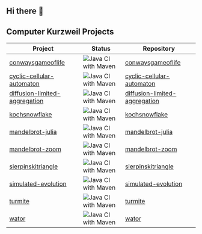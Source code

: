 ## Hi there 👋

## Computer Kurzweil Projects

| Project                                                                                 | Status                                                                                                                                 | Repository                                                                                            |
|-----------------------------------------------------------------------------------------|----------------------------------------------------------------------------------------------------------------------------------------|-------------------------------------------------------------------------------------------------------|
| [conwaysgameoflife](https://java.woehlke.org/conwaysgameoflife)                         | ![Java CI with Maven](https://github.com/Computer-Kurzweil/conwaysgameoflife/workflows/Java%20CI%20with%20Maven/badge.svg)             | [conwaysgameoflife](https://github.com/Computer-Kurzweil/conwaysgameoflife)                           |
| [cyclic-cellular-automaton](https://java.woehlke.org/cyclic-cellular-automaton)         | ![Java CI with Maven](https://github.com/Computer-Kurzweil/cyclic-cellular-automaton/workflows/Java%20CI%20with%20Maven/badge.svg)     | [cyclic-cellular-automaton](https://github.com/Computer-Kurzweil/cyclic-cellular-automaton)           |
| [diffusion-limited-aggregation](https://java.woehlke.org/diffusion-limited-aggregation) | ![Java CI with Maven](https://github.com/Computer-Kurzweil/diffusion-limited-aggregation/workflows/Java%20CI%20with%20Maven/badge.svg) | [diffusion-limited-aggregation](https://github.com/Computer-Kurzweil/diffusion-limited-aggregation)   |
| [kochsnowflake](https://java.woehlke.org/kochsnowflake)                                 | ![Java CI with Maven](https://github.com/Computer-Kurzweil/kochsnowflake/workflows/Java%20CI%20with%20Maven/badge.svg)                 | [kochsnowflake](https://github.com/Computer-Kurzweil/kochsnowflake)                                   |
| [mandelbrot-julia](https://java.woehlke.org/mandelbrot-julia)                           | ![Java CI with Maven](https://github.com/Computer-Kurzweil/mandelbrot-julia/workflows/Java%20CI%20with%20Maven/badge.svg)              | [mandelbrot-julia](https://github.com/Computer-Kurzweil/mandelbrot-julia)                             |
| [mandelbrot-zoom](https://java.woehlke.org/mandelbrot-zoom)                             | ![Java CI with Maven](https://github.com/Computer-Kurzweil/mandelbrot-zoom/workflows/Java%20CI%20with%20Maven/badge.svg)               | [mandelbrot-zoom](https://github.com/Computer-Kurzweil/mandelbrot-zoom)                               |
| [sierpinskitriangle](https://java.woehlke.org/sierpinskitriangle)                       | ![Java CI with Maven](https://github.com/Computer-Kurzweil/sierpinskitriangle/workflows/Java%20CI%20with%20Maven/badge.svg)            | [sierpinskitriangle](https://github.com/Computer-Kurzweil/sierpinskitriangle)                         | 
| [simulated-evolution](https://java.woehlke.org/simulated-evolution)                     | ![Java CI with Maven](https://github.com/Computer-Kurzweil/simulated-evolution/workflows/Java%20CI%20with%20Maven/badge.svg)           | [simulated-evolution](https://github.com/Computer-Kurzweil/simulated-evolution)                       |
| [turmite](https://java.woehlke.org/turmite)                                             | ![Java CI with Maven](https://github.com/Computer-Kurzweil/turmite/workflows/Java%20CI%20with%20Maven/badge.svg)                       | [turmite](https://github.com/Computer-Kurzweil/turmite)                                               | 
| [wator](https://java.woehlke.org/wator)                                                 | ![Java CI with Maven](https://github.com/Computer-Kurzweil/wator/workflows/Java%20CI%20with%20Maven/badge.svg)                         | [wator](https://github.com/Computer-Kurzweil/wator)                                                   |



<!--

**Here are some ideas to get you started:**

🙋‍♀️ A short introduction - what is your organization all about?
🌈 Contribution guidelines - how can the community get involved?
👩‍💻 Useful resources - where can the community find your docs? Is there anything else the community should know?
🍿 Fun facts - what does your team eat for breakfast?
🧙 Remember, you can do mighty things with the power of [Markdown](https://docs.github.com/github/writing-on-github/getting-started-with-writing-and-formatting-on-github/basic-writing-and-formatting-syntax)
-->
